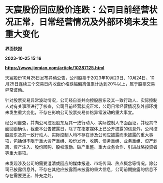 # 天宸股份回应股价连跌：公司目前经营状况正常，日常经营情况及外部环境未发生重大变化
**界面快报**

**2023-10-25 15:16**

**https://www.jiemian.com/article/10287125.html**

天宸股份10月25日发布异动公告，公司股票于2023年10月23日、10月24日、10月25日连续三个交易日内收盘价格跌幅偏离值累计达到20%以上，属于股票交易异常波动。

针对股票交易异常波动情况，公司经自查并向控股股东及其一致行动人、实际控制人对有关事项进行了核查，公司目前经营状况正常，公司日常经营情况及外部环境未发生重大变化，不存在影响公司股票交易价格异常波动的重大事宜。

经公司自查，并向公司控股股东及其一致行动人、实际控制人书面函证，并经其书面回函确认，截至本公告披露日，除了在指定媒体上已公开披露的信息外，公司控股股东及其一致行动人、实际控制人均不存在涉及公司应披露而未披露的重大事项，包括但不限于重大资产重组、股份发行、收购、债务重组、业务重组、资产剥离、资产注入、股份回购、股权激励、破产重整、重大业务合作、引进战略投资者等重大事项。

未发现涉及公司的需要澄清或回应的媒体报道、市场传闻、热点概念等情况。除公司已披露信息外，不存在其他应披露而未披露的重大信息，公司前期披露的信息不存在需要更正、补充之处。